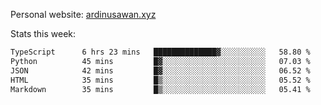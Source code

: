 Personal website: [ardinusawan.xyz](https://ardinusawan.xyz)

Stats this week:
<!--START_SECTION:waka-->

```txt
TypeScript      6 hrs 23 mins   ██████████████▓░░░░░░░░░░   58.80 %
Python          45 mins         █▓░░░░░░░░░░░░░░░░░░░░░░░   07.03 %
JSON            42 mins         █▓░░░░░░░░░░░░░░░░░░░░░░░   06.52 %
HTML            35 mins         █▒░░░░░░░░░░░░░░░░░░░░░░░   05.52 %
Markdown        35 mins         █▒░░░░░░░░░░░░░░░░░░░░░░░   05.41 %
```

<!--END_SECTION:waka-->
